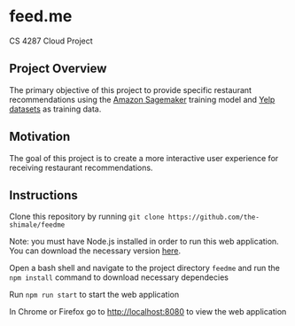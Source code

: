 # feed.me
CS 4287 Cloud Project
## Project Overview
The primary objective of this project to provide specific restaurant recommendations using the [Amazon Sagemaker](https://docs.aws.amazon.com/sagemaker/latest/dg/whatis.html) training model and [Yelp datasets](https://www.yelp.com/dataset/documentation/main) as training data.
## Motivation
The goal of this project is to create a more interactive user experience for receiving restaurant recommendations.
## Instructions
Clone this repository by running `git clone https://github.com/the-shimale/feedme`

Note: you must have Node.js installed in order to run this web application. You can download the necessary version [here](https://nodejs.org/en/download/).

Open a bash shell and navigate to the project directory `feedme` and run the `npm install` command to download necessary dependecies

Run `npm run start` to start the web application

In Chrome or Firefox go to <http://localhost:8080> to view the web application
